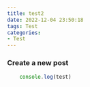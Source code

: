 ```yaml
---
title: test2
date: 2022-12-04 23:50:18
tags: Test
categories:
- Test
---
```


### Create a new post

```JavaScript
    console.log(test)
```